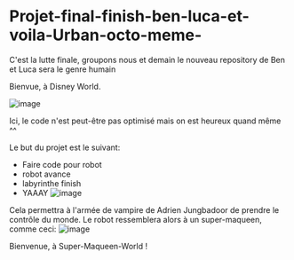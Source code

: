 # Projet-final-finish-ben-luca-et-voila-Urban-octo-meme-
C'est la lutte finale, groupons nous et demain le nouveau repository de Ben et Luca sera le genre humain

Bienvue, à Disney World. 

 ![image](https://github.com/user-attachments/assets/69072027-0428-43d7-a764-8a1279e59e7d)

Ici, le code n'est peut-être pas optimisé mais on est heureux quand même ^^

Le but du projet est le suivant: 
- Faire code pour robot
- robot avance
- labyrinthe finish
- YAAAY
![image](https://github.com/user-attachments/assets/bf52f4db-7298-4530-a3e7-ef4999ed32ce)


Cela permettra à l'armée de vampire de Adrien Jungbadoor de prendre le contrôle du monde. Le robot ressemblera alors à un super-maqueen, comme ceci: 
![image](https://github.com/user-attachments/assets/ad52f964-00fd-4f2d-8ef1-b6e126a10ef5)

Bienvenue, à Super-Maqueen-World !

